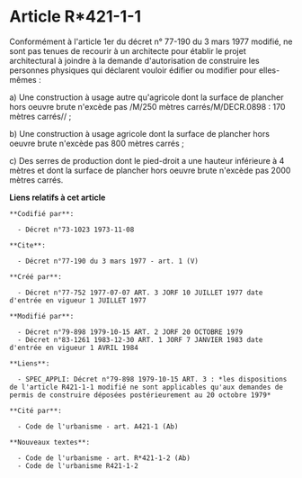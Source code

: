 # Article R*421-1-1

Conformément à l'article 1er du décret n° 77-190 du 3 mars 1977 modifié, ne sont pas tenues de recourir à un architecte pour
établir le projet architectural à joindre à la demande d'autorisation de construire les personnes physiques qui déclarent
vouloir édifier ou modifier pour elles-mêmes :

a) Une construction à usage autre qu'agricole dont la surface de plancher hors oeuvre brute n'excède pas /M/250 mètres
carrés/M/DECR.0898 : 170 mètres carrés// ;

b) Une construction à usage agricole dont la surface de plancher hors oeuvre brute n'excède pas 800 mètres carrés ;

c) Des serres de production dont le pied-droit a une hauteur inférieure à 4 mètres et dont la surface de plancher hors oeuvre
brute n'excède pas 2000 mètres carrés.

**Liens relatifs à cet article**

	**Codifié par**:

	  - Décret n°73-1023 1973-11-08

	**Cite**:

	  - Décret n°77-190 du 3 mars 1977 - art. 1 (V)

	**Créé par**:

	  - Décret n°77-752 1977-07-07 ART. 3 JORF 10 JUILLET 1977 date d'entrée en vigueur 1 JUILLET 1977

	**Modifié par**:

	  - Décret n°79-898 1979-10-15 ART. 2 JORF 20 OCTOBRE 1979
	  - Décret n°83-1261 1983-12-30 ART. 1 JORF 7 JANVIER 1983 date d'entrée en vigueur 1 AVRIL 1984

	**Liens**:

	  - SPEC_APPLI: Décret n°79-898 1979-10-15 ART. 3 : *les dispositions de l'article R421-1-1 modifié ne sont applicables qu'aux demandes de permis de construire déposées postérieurement au 20 octobre 1979*

	**Cité par**:

	  - Code de l'urbanisme - art. A421-1 (Ab)

	**Nouveaux textes**:

	  - Code de l'urbanisme - art. R*421-1-2 (Ab)
	  - Code de l'urbanisme R421-1-2
